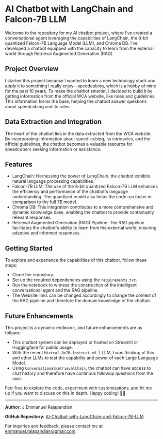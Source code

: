 # AI Chatbot with LangChain and Falcon-7B LLM

Welcome to the repository for my AI chatbot project, where I've created a conversational agent leveraging the capabilities of LangChain, the 8-bit quantized Falcon-7B Language Model (LLM), and Chroma DB. I've developed a chatbot equipped with the capacity to learn from the external world through Retrieval Augmented Generation (RAG).

## Project Overview
I started this project because I wanted to learn a new technology stack and apply it to something I really enjoy—speedcubing, which is a hobby of mine for the past 10 years. To make the chatbot smarter, I decided to build it by getting information from the official WCA website, like rules and guidelines. This information forms the base, helping the chatbot answer questions about speedcubing and its rules.

## Data Extraction and Integration
The heart of the chatbot lies in the data extracted from the WCA website. By incorporating information about speed-cubing, its intricacies, and the official guidelines, the chatbot becomes a valuable resource for speedcubers seeking information or assistance.

## Features
* LangChain: Harnessing the power of LangChain, the chatbot exhibits natural language processing capabilities.
* Falcon-7B LLM: The use of the 8-bit quantized Falcon-7B LLM enhances the efficiency and performance of the chatbot's language understanding. The quantized model also helps the code run faster in comparison to the full 7B model.
* Chroma DB: This integration contributes to a more comprehensive and dynamic knowledge base, enabling the chatbot to provide contextually relevant responses.
* Retrieval Augmented Generation (RAG) Pipeline: The RAG pipeline facilitates the chatbot's ability to learn from the external world, ensuring adaptive and informed responses.

## Getting Started
To explore and experience the capabilities of this chatbot, follow these steps:

* Clone the repository.
* Set up the required dependencies using the `requirements.txt`.
* Run the notebook to witness the construction of the intelligent conversational agent and the RAG pipeline.
* The Website links can be changed accordingly to change the context of the RAG pipeline and therefore the domain knowledge of the chatbot.

## Future Enhancements
This project is a dynamic endeavor, and future enhancements are as follows:

* This chatbot system can be deployed or hosted on Streamlit or Huggingface for public usage.
* With the recent `Mixtral-8x7B-Instruct-v0.1` LLM, I was thinking of this and other LLMs to test the capability and power of each Large Language Model.
* Using `ConversationalRetrievalChain`, the chatbot can have access to chat history and therefore have continous followup questions from the user.

Feel free to explore the code, experiment with customizations, and hit me up if you want to discuss on this in depth.
Happy coding! 🤖✨

---

**Author:** J Emmanuel Rajapandian

**GitHub Repository:** [AI-Chatbot-with-LangChain-and-Falcon-7B-LLM]([https://github.com/4N1Z/hotel-coChat-Cohere](https://github.com/emmanuelrajapandian/AI-Chatbot-with-LangChain-and-Falcon-7B-LLM))  

For inquiries and feedback, please contact me at [emmanuel.rajapandian@gmail.com](mailto:emmanuel.rajapandian@gmail.com]).
